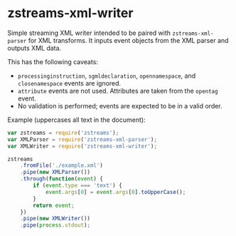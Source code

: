 # zstreams-xml-writer

Simple streaming XML writer intended to be paired with `zstreams-xml-parser` for XML transforms.
It inputs event objects from the XML parser and outputs XML data.

This has the following caveats:

* `processinginstruction`, `sgmldeclaration`, `opennamespace`, and `closenamespace` events are ignored.
* `attribute` events are not used.  Attributes are taken from the `opentag` event.
* No validation is performed; events are expected to be in a valid order.

Example (uppercases all text in the document):

```js
var zstreams = require('zstreams');
var XMLParser = require('zstreams-xml-parser');
var XMLWriter = require('zstreams-xml-writer');

zstreams
	.fromFile('./example.xml')
	.pipe(new XMLParser())
	.through(function(event) {
		if (event.type === 'text') {
			event.args[0] = event.args[0].toUpperCase();
		}
		return event;
	})
	.pipe(new XMLWriter())
	.pipe(process.stdout);
```
